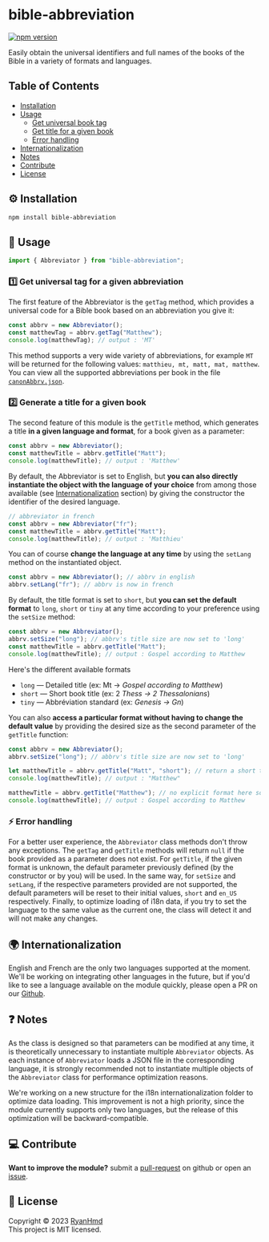 # bible-abbreviation

[![npm version](https://badge.fury.io/js/bible-abbreviation.svg)](https://www.npmjs.com/package/bible-abbreviation)

Easily obtain the universal identifiers and full names of the books of the Bible in a variety of formats and languages.

## Table of Contents

-   [Installation](#installation)
-   [Usage](#usage)
    -   [Get universal book tag](#first-feature)
    -   [Get title for a given book](#second-feature)
    -   [Error handling](#error-handling)
-   [Internationalization](#languages)
-   [Notes](#notes)
-   [Contribute](#contribute)
-   [License](#license)

<a name="installation"></a>

## ⚙️ Installation

```bash
npm install bible-abbreviation
```

<a name="usage"></a>

## 📑 Usage

```js
import { Abbreviator } from "bible-abbreviation";
```

<a name="first-feature"></a>

### 1️⃣ Get universal tag for a given abbreviation

The first feature of the Abbreviator is the `getTag` method, which provides a universal code for a Bible book based on an abbreviation you give it:

```js
const abbrv = new Abbreviator();
const matthewTag = abbrv.getTag("Matthew");
console.log(matthewTag); // output : 'MT'
```

This method supports a very wide variety of abbreviations, for example `MT` will be returned for the following values: `matthieu, mt, matt, mat, matthew`. You can view all the supported abbreviations per book in the file [`canonAbbrv.json`](https://github.com/ryan-hmd/bible-abbreviation/blob/master/static/canonAbbrv.json).

<a name="second-feature"></a>

### 2️⃣ Generate a title for a given book

The second feature of this module is the `getTitle` method, which generates a title **in a given language and format**, for a book given as a parameter:

```js
const abbrv = new Abbreviator();
const matthewTitle = abbrv.getTitle("Matt");
console.log(matthewTitle); // output : 'Matthew'
```

By default, the Abbreviator is set to English, but **you can also directly instantiate the object with the language of your choice** from among those available (see [Internationalization](#languages) section) by giving the constructor the identifier of the desired language.

```js
// abbreviator in french
const abbrv = new Abbreviator("fr");
const matthewTitle = abbrv.getTitle("Matt");
console.log(matthewTitle); // output : 'Matthieu'
```

You can of course **change the language at any time** by using the `setLang` method on the instantiated object.

```js
const abbrv = new Abbreviator(); // abbrv in english
abbrv.setLang("fr"); // abbrv is now in french
```

By default, the title format is set to `short`, but **you can set the default format** to `long`, `short` or `tiny` at any time according to your preference using the `setSize` method:

```js
const abbrv = new Abbreviator();
abbrv.setSize("long"); // abbrv's title size are now set to 'long'
const matthewTitle = abbrv.getTitle("Matt");
console.log(matthewTitle); // output : Gospel according to Matthew
```

Here's the different available formats

-   `long` — Detailed title (ex: Mt → _Gospel according to Matthew_)
-   `short` — Short book title (ex: 2 _Thess → 2 Thessalonians_)
-   `tiny` — Abbréviation standard (ex: _Genesis → Gn_)

You can also **access a particular format without having to change the default value** by providing the desired size as the second parameter of the `getTitle` function:

```js
const abbrv = new Abbreviator();
abbrv.setSize("long"); // abbrv's title size are now set to 'long'

let matthewTitle = abbrv.getTitle("Matt", "short"); // return a short title even if you set size to long because you explicitly asked for a short size here
console.log(matthewTitle); // output : "Matthew"

matthewTitle = abbrv.getTitle("Matthew"); // no explicit format here so the method return the title with the default size
console.log(matthewTitle); // output : Gospel according to Matthew
```

<a name="error-handling"></a>

### ⚡ Error handling

For a better user experience, the `Abbreviator` class methods don't throw any exceptions. The `getTag` and `getTitle` methods will return `null` if the book provided as a parameter does not exist. For `getTitle`, if the given format is unknown, the default parameter previously defined (by the constructor or by you) will be used. In the same way, for `setSize` and `setLang`, if the respective parameters provided are not supported, the default parameters will be reset to their initial values, `short` and `en_US` respectively. Finally, to optimize loading of i18n data, if you try to set the language to the same value as the current one, the class will detect it and will not make any changes.

<a name="languages"></a>

## 🌍 Internationalization

English and French are the only two languages supported at the moment. We'll be working on integrating other languages in the future, but if you'd like to see a language available on the module quickly, please open a PR on our [Github](https://github.com/ryan-hmd/bible-abbreviation/pulls).

<a name="notes"></a>

## ❓ Notes

As the class is designed so that parameters can be modified at any time, it is theoretically unnecessary to instantiate multiple `Abbreviator` objects. As each instance of `Abbreviator` loads a JSON file in the corresponding language, it is strongly recommended not to instantiate multiple objects of the `Abbreviator` class for performance optimization reasons.

We're working on a new structure for the i18n internationalization folder to optimize data loading. This improvement is not a high priority, since the module currently supports only two languages, but the release of this optimization will be backward-compatible.

<a name="contribute"></a>

## 💻 Contribute

**Want to improve the module?** submit a [pull-request](https://github.com/ryan-hmd/bible-abbreviation/pulls) on github or open an [issue](https://github.com/ryan-hmd/abbreviation/issues).

<a name="license"></a>

## 📜 License

Copyright © 2023 [RyanHmd](https://github.com/ryan-hmd)
<br>
This project is MIT licensed.
